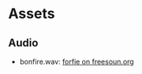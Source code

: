 # Assets

## Audio

- bonfire.wav: [forfie on freesoun.org](https://freesound.org/people/forfie/sounds/364992/)
